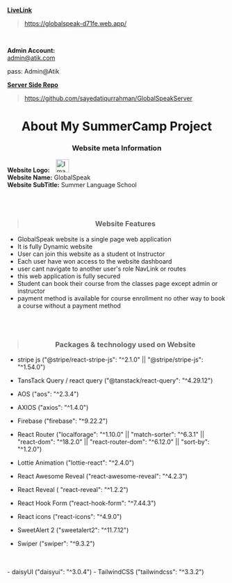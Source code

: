  **[LiveLink](https://globalspeak-d71fe.web.app/)**
> https://globalspeak-d71fe.web.app/
<br/>

**Admin Account:**<br/>
admin@atik.com <br/>

pass: Admin@Atik

**[Server Side Repo](https://github.com/sayedatiqurrahman/GlobalSpeakServer)**
> https://github.com/sayedatiqurrahman/GlobalSpeakServer



# <div align="center">**About My SummerCamp Project**</div>


### <div align="center">**Website meta Information**</div>

**Website Logo:**
<img style="margin-left: 10px;" src="https://i.ibb.co/FJnBB77/Global-Speak-Logo.png" alt="Image description" height="30" width="30">
 <br/>
**Website Name:** GlobalSpeak <br/>
**Website SubTitle:** Summer Language School <br/>


<br/>
<br/>

>### <div align="center">**Website Features**</div>

- GlobalSpeak website is a single page web application
- It is fully Dynamic website
- User can join this website as a student ot Instructor
- Each user have won access to the website dashboard
- user cant navigate to another user's role  NavLink or routes
- this web application is fully secured
- Student can book their course from the classes page except admin or instructor
- payment method  is available for course enrollment no other way to book a course without a payment method



<br/>
<br/>

>### <div align="center">**Packages & technology used on Website**</div>

- stripe js  ("@stripe/react-stripe-js": "^2.1.0" || "@stripe/stripe-js": "^1.54.0")
- TansTack Query / react query  ("@tanstack/react-query": "^4.29.12")
- AOS  ("aos": "^2.3.4")
- AXIOS  ("axios": "^1.4.0")
- Firebase  ("firebase": "^9.22.2")
- React Router  ("localforage": "^1.10.0" || "match-sorter": "^6.3.1" || "react-dom": "^18.2.0" || "react-router-dom": "^6.12.0" || "sort-by": "^1.2.0")
- Lottie Animation ("lottie-react": "^2.4.0")
- React Awesome Reveal ("react-awesome-reveal": "^4.2.3")
- React  Reveal ( "react-reveal": "^1.2.2")

- React Hook Form ("react-hook-form": "^7.44.3")
- React icons ("react-icons": "^4.9.0")
- SweetAlert 2 ("sweetalert2": "^11.7.12")
- Swiper ("swiper": "^9.3.2")
<br/>
<br/>
- daisyUI ("daisyui": "^3.0.4")
- TailwindCSS ("tailwindcss": "^3.3.2")
